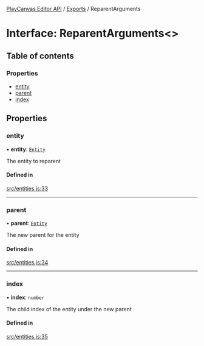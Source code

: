 [PlayCanvas Editor API](../README.md) / [Exports](../modules.md) / ReparentArguments

# Interface: ReparentArguments<\>

## Table of contents

### Properties

- [entity](ReparentArguments.md#entity)
- [parent](ReparentArguments.md#parent)
- [index](ReparentArguments.md#index)

## Properties

### entity

• **entity**: [`Entity`](../classes/Entity.md)

The entity to reparent

#### Defined in

[src/entities.js:33](https://github.com/playcanvas/editor-api/blob/24a7c67/src/entities.js#L33)

___

### parent

• **parent**: [`Entity`](../classes/Entity.md)

The new parent for the entity

#### Defined in

[src/entities.js:34](https://github.com/playcanvas/editor-api/blob/24a7c67/src/entities.js#L34)

___

### index

• **index**: `number`

The child index of the entity under the new parent

#### Defined in

[src/entities.js:35](https://github.com/playcanvas/editor-api/blob/24a7c67/src/entities.js#L35)
